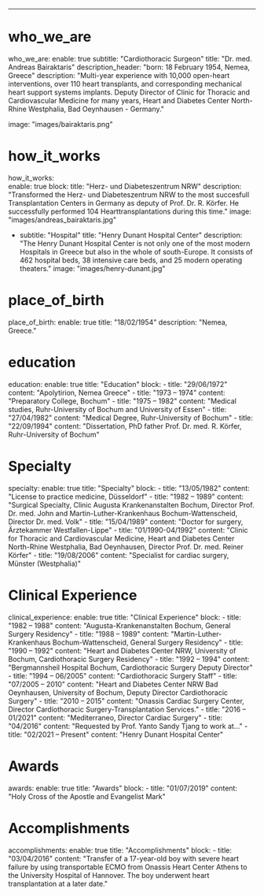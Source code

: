 ---
# who_we_are
who_we_are:
  enable: true
  subtitle: "Cardiothoracic Surgeon"
  title: "Dr. med. Andreas Bairaktaris"
  description_header: "born: 18 February 1954, Nemea, Greece"
  description: "Multi-year experience with 10,000 open-heart interventions, over 110 heart transplants, and corresponding mechanical heart support systems implants. Deputy Director of Clinic for Thoracic and Cardiovascular Medicine for many years, Heart and Diabetes Center North-Rhine Westphalia, Bad Oeynhausen - Germany."

  image: "images/bairaktaris.png"

# how_it_works
how_it_works:   
  enable: true
  block:
    title: "Herz- und Diabeteszentrum NRW"
    description: "Transformed the Herz- und Diabeteszentrum NRW to the most succesfull Transplantation Centers in Germany as deputy of Prof. Dr. R. Körfer. He successfully performed 104 Hearttransplantations during this time."
    image: "images/andreas_bairaktaris.jpg"

  - subtitle: "Hospital"
    title: "Henry Dunant Hospital Center"
    description: "The Henry Dunant Hospital Center is not only one of the most modern Hospitals in Greece but also in the whole of south-Europe. It consists of 462 hospital beds, 38 intensive care beds, and 25 modern operating theaters."
    image: "images/henry-dunant.jpg"

# place_of_birth
place_of_birth:
  enable: true
  title: "18/02/1954"
  description: "Nemea, Greece."

# education
education:
  enable: true
  title: "Education"
  block:
    - title: "29/06/1972"
      content: "Apolytirion, Nemea Greece"
    - title: "1973 – 1974"
      content: "Preparatory College, Bochum"
    - title: "1975 – 1982"
      content: "Medical studies, Ruhr-University of Bochum and University of Essen"
    - title: "27/04/1982"
      content: "Medical Degree, Ruhr-University of Bochum"
    - title: "22/09/1994"
      content: "Dissertation, PhD father Prof. Dr. med. R. Körfer, Ruhr-University of Bochum"

# Specialty
specialty:
  enable: true
  title: "Specialty"
  block:
    - title: "13/05/1982"
      content: "License to practice medicine, Düsseldorf"
    - title: "1982 – 1989"
      content: "Surgical Specialty, Clinic Augusta Krankenanstalten Bochum, Director Prof. Dr. med. John and Martin-Luther-Krankenhaus Bochum-Wattenscheid, Director Dr. med. Volk"
    - title: "15/04/1989"
      content: "Doctor for surgery, Ärztekammer Westfallen-Lippe"
    - title: "01/1990-04/1992"
      content: "Clinic for Thoracic and Cardiovascular Medicine, Heart and Diabetes Center North-Rhine Westphalia, Bad Oeynhausen, Director Prof. Dr. med. Reiner Körfer"
    - title: "19/08/2006"
      content: "Specialist for cardiac surgery, Münster (Westphalia)"

# Clinical Experience
clinical_experience:
  enable: true
  title: "Clinical Experience"
  block:
    - title: "1982 – 1988"
      content: "Augusta-Krankenanstalten Bochum, General Surgery Residency"
    - title: "1988 – 1989"
      content: "Martin-Luther-Krankenhaus Bochum-Wattenscheid, General Surgery Residency"
    - title: "1990 – 1992"
      content: "Heart and Diabetes Center NRW, University of Bochum, Cardiothoracic Surgery Residency"
    - title: "1992 – 1994"
      content: "Bergmannsheil Hospital Bochum, Cardiothoracic Surgery Deputy Director"
    - title: "1994 – 06/2005"
      content: "Cardiothoracic Surgery Staff"
    - title: "07/2005 – 2010"
      content: "Heart and Diabetes Center NRW Bad Oeynhausen, University of Bochum, Deputy Director Cardiothoracic Surgery"
    - title: "2010 – 2015"
      content: "Onassis Cardiac Surgery Center, Director Cardiothoracic Surgery-Transplantation Services."
    - title: "2016 – 01/2021"
      content: "Mediterraneo, Director Cardiac Surgery"
    - title: "04/2016"
      content: "Requested by Prof. Yanto Sandy Tjang to work at..."
    - title: "02/2021 – Present"
      content: "Henry Dunant Hospital Center"

# Awards
awards:
  enable: true
  title: "Awards"
  block: 
    - title: "01/07/2019"
      content: "Holy Cross of the Apostle and Evangelist Mark"

# Accomplishments
accomplishments:
  enable: true
  title: "Accomplishments"
  block: 
    - title: "03/04/2016"
      content: "Transfer of a 17-year-old boy with severe heart failure by using transportable ECMO from Onassis Heart Center Athens to the University Hospital of Hannover. The boy underwent heart transplantation at a later date."
